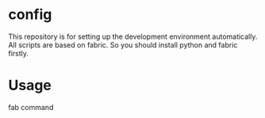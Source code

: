 config
======
This repository is for setting up the development environment automatically.
All scripts are based on fabric. So you should install python and fabric firstly.


Usage
=====
fab command
